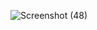 ![Screenshot (48)](https://github.com/user-attachments/assets/9d4bafe5-e1f1-4787-9345-b4a7f10f50b8)
